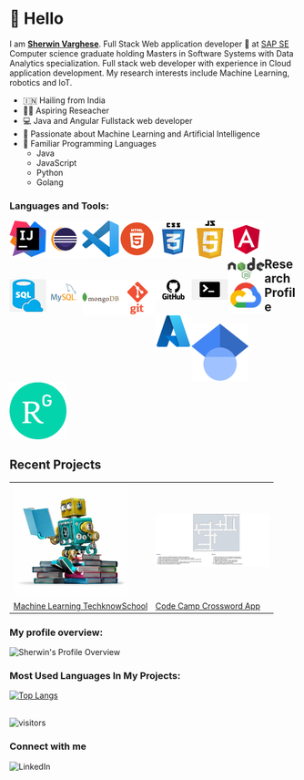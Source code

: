 <div>
<h1>👋 Hello </h1>

<div>
 <p>
   I am <a href="https://github.com/SherwinVarghese"><b>Sherwin Varghese</b></a>. Full Stack Web application developer 💼 at <a href="https://www.sap.com/">SAP SE</a>
   Computer science graduate holding Masters in Software Systems with Data Analytics specialization. Full stack web developer with experience in Cloud application development. My research interests include Machine Learning, robotics and IoT.


- 🇮🇳 Hailing from India
- 👨‍🎓 Aspiring Reseacher
- 💻 Java and Angular Fullstack web developer
- 🤖 Passionate about Machine Learning and Artificial Intelligence
- 🚀 Familiar Programming Languages
    - Java 
    - JavaScript
    - Python 
    - Golang

</h4>
</div>

### Languages and Tools:
<img align="left" alt="IntelliJ Idea" width="64px" src="https://raw.githubusercontent.com/SherwinVarghese/sherwinvarghese/images/logos/intellij-idea.png" />
<img align="left" alt="Eclipse" width="64px" src="https://raw.githubusercontent.com/SherwinVarghese/sherwinvarghese/images/logos/eclipse.png" />
<img align="left" alt="Visual Studio Code" width="64px" src="https://raw.githubusercontent.com/SherwinVarghese/sherwinvarghese/images/logos/visual-studio-code.png" />
<img align="left" alt="HTML5" width="64px" src="https://raw.githubusercontent.com/SherwinVarghese/sherwinvarghese/images/logos/html5.png" />
<img align="left" alt="CSS3" width="64px" src="https://raw.githubusercontent.com/SherwinVarghese/sherwinvarghese/images/logos/css3.png" />
<img align="left" alt="JavaScript" width="64px" src="https://raw.githubusercontent.com/SherwinVarghese/sherwinvarghese/images/logos/javascript.png" />
<img align="left" alt="Angular" width="64px" src="https://raw.githubusercontent.com/SherwinVarghese/sherwinvarghese/images/logos/angular.png" />
<img align="left" alt="Node.js" width="64px" src="https://raw.githubusercontent.com/SherwinVarghese/sherwinvarghese/images/logos/nodejs.png" />
<img align="left" alt="SQL" width="64px" src="https://raw.githubusercontent.com/SherwinVarghese/sherwinvarghese/images/logos/sql.png" />
<img align="left" alt="MySQL" width="64px" src="https://raw.githubusercontent.com/SherwinVarghese/sherwinvarghese/images/logos/mysql.png" />
<img align="left" alt="MongoDB" width="64px" src="https://raw.githubusercontent.com/SherwinVarghese/sherwinvarghese/images/logos/mongodb.png" />
<img align="left" alt="Git" width="64px" src="https://raw.githubusercontent.com/SherwinVarghese/sherwinvarghese/images/logos/git.png" />
<img align="left" alt="GitHub" width="64px" src="https://raw.githubusercontent.com/SherwinVarghese/sherwinvarghese/images/logos/github.png" />
<img align="left" alt="Terminal" width="64px" src="https://raw.githubusercontent.com/SherwinVarghese/sherwinvarghese/images/logos/terminal.png" />
<img align="left" alt="GCP" width="64px" src="https://raw.githubusercontent.com/SherwinVarghese/sherwinvarghese/images/logos/gcp.png" />
<img align="left" alt="Azure" width="64px" src="https://raw.githubusercontent.com/SherwinVarghese/sherwinvarghese/images/logos/azure.png" />
<br />
<br />


## Research Profile

<p>
<a href="https://scholar.google.com/citations?user=wNfeINQAAAAJ&hl=en"><img width="100" src="https://raw.githubusercontent.com/SherwinVarghese/sherwinvarghese/images/logos/google-scholar.png" alt="Google Scholar" border="0"></a> 
<a href="https://www.researchgate.net/profile/Sherwin-Varghese"><img width="100" src="https://raw.githubusercontent.com/SherwinVarghese/sherwinvarghese/images/logos/research-gate.png" alt="Research Gate" border="0"></a>
</p>


## Recent Projects

<p>
<table border="0">
<tr>
<td>
<img width="200" src="https://raw.githubusercontent.com/SherwinVarghese/Machine-Learning-TechknowSchool/master/Images/machine_learning.jpg" alt="Machine Learning TechknowSchool" border="0">
</td>
<td>
<img width="200"  src="https://raw.githubusercontent.com/SherwinVarghese/CodeCamp/main/public/cwfull.png" alt="MockUp">
</td>
</tr>
<tr>
<td>
<a href="https://github.com/SherwinVarghese/Machine-Learning-TechknowSchool">Machine Learning TechknowSchool</a> 
</td>
<td>
<a href="https://github.com/SherwinVarghese/CodeCamp">Code Camp Crossword App</a> 
</td>
</tr>
</table>
</p>



<div><h3>My profile overview: </h3></div>

![Sherwin's Profile Overview](https://github-readme-stats.vercel.app/api?username=SherwinVarghese&theme=algolia&show_icons=true)
<br />
<div><h3>Most Used Languages In My Projects: </h3></div>

[![Top Langs](https://github-readme-stats.vercel.app/api/top-langs/?username=SherwinVarghese&theme=algolia&layout=compact)](https://github.com/SherwinVarghese/)
<br />
<br />

![visitors](https://visitor-badge.laobi.icu/badge?page_id=SherwinVarghese)

### Connect with me
[<img align="left" alt="LinkedIn" width="200" src="https://github.com/melanieshi0120/melanieshi0120/blob/master/linkedin.ico" />](https://in.linkedin.com/in/sherwin-varghese)

</div>
